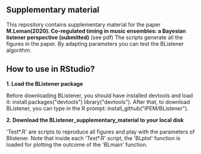 ## Supplementary material
This repository contains supplementary material for the paper
**M.Leman(2020). Co-regulated timing in music ensembles: a Bayesian listener perspective (submitted)** (see pdf)
The scripts generate all the figures in the paper. 
By adapting parameters you can test the BListener algorithm.

## How to use in RStudio?

**1. Load the BListener package**

Before downloading BListener, you should have installed devtools and load it:
install.packages("devtools")
library("devtools").
After that, to download BListener, you can type in the R prompt:
install_github("IPEM/BListener").

**2. Download the BListener_supplementary_material to your local disk**

'Test*.R' are scripts to reproduce all figures and play with the parameters of Blistener.
Note that inside each 'Test*.R' script, the 'BLplot' function is loaded for plotting the outcome of the 'BLmain' function.
